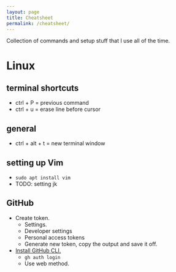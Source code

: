 ```yaml
---
layout: page
title: Cheatsheet
permalink: /cheatsheet/
---
```


Collection of commands and setup stuff that I use all of the time.

# Linux

## terminal shortcuts

* ctrl + P = previous command
* ctrl + u = erase line before cursor

## general 

* ctrl + alt + t = new terminal window

## setting up Vim

* `sudo apt install vim`
* TODO: setting jk

## GitHub

* Create token.
  * Settings.
  * Developer settings
  * Personal access tokens
  * Generate new token, copy the output and save it off.
* [Install GitHub CLI.](https://docs.github.com/en/get-started/getting-started-with-git/caching-your-github-credentials-in-git)
  * `gh auth login`
  * Use web method.

